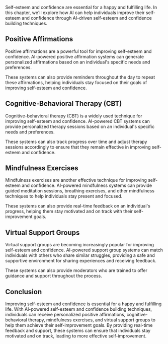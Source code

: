 
Self-esteem and confidence are essential for a happy and fulfilling life. In this chapter, we'll explore how AI can help individuals improve their self-esteem and confidence through AI-driven self-esteem and confidence building techniques.

Positive Affirmations
---------------------

Positive affirmations are a powerful tool for improving self-esteem and confidence. AI-powered positive affirmation systems can generate personalized affirmations based on an individual's specific needs and preferences.

These systems can also provide reminders throughout the day to repeat these affirmations, helping individuals stay focused on their goals of improving self-esteem and confidence.

Cognitive-Behavioral Therapy (CBT)
----------------------------------

Cognitive-behavioral therapy (CBT) is a widely used technique for improving self-esteem and confidence. AI-powered CBT systems can provide personalized therapy sessions based on an individual's specific needs and preferences.

These systems can also track progress over time and adjust therapy sessions accordingly to ensure that they remain effective in improving self-esteem and confidence.

Mindfulness Exercises
---------------------

Mindfulness exercises are another effective technique for improving self-esteem and confidence. AI-powered mindfulness systems can provide guided meditation sessions, breathing exercises, and other mindfulness techniques to help individuals stay present and focused.

These systems can also provide real-time feedback on an individual's progress, helping them stay motivated and on track with their self-improvement goals.

Virtual Support Groups
----------------------

Virtual support groups are becoming increasingly popular for improving self-esteem and confidence. AI-powered support group systems can match individuals with others who share similar struggles, providing a safe and supportive environment for sharing experiences and receiving feedback.

These systems can also provide moderators who are trained to offer guidance and support throughout the process.

Conclusion
----------

Improving self-esteem and confidence is essential for a happy and fulfilling life. With AI-powered self-esteem and confidence building techniques, individuals can receive personalized positive affirmations, cognitive-behavioral therapy, mindfulness exercises, and virtual support groups to help them achieve their self-improvement goals. By providing real-time feedback and support, these systems can ensure that individuals stay motivated and on track, leading to more effective self-improvement.
